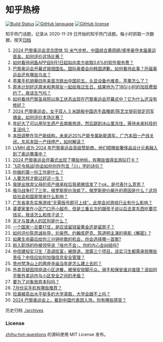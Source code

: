 # 知乎热榜
[![Build Status](https://github.com/ToWeLong/zhihu-hot-questions/workflows/CI/badge.svg)](https://github.com/ToWeLong/zhihu-hot-questions/actions)
[![GitHub language](https://img.shields.io/badge/language-golang-orange.svg)](https://golang.org/)
[![GitHub license](https://img.shields.io/github/license/ToWeLong/zhihu-hot-questions)](https://github.com/ToWeLong/zhihu-hot-questions/blob/main/LICENSE)

知乎热门话题，记录从 2020-11-29 日开始的知乎热门话题。每小时抓取一次数据，按天[归档](./archives)

<!-- BEGIN -->

1. [2024 巴黎奥运会混合团体 10 米气步枪，中国组合黄雨婷/盛李豪夺本届奥运首金，如何评价这场比赛？](https://www.zhihu.com/question/662723447)
1. [如何看待闲鱼APP自9月1日起拟向卖方收取0.6%的软件服务费？](https://www.zhihu.com/question/662655625)
1. [巴黎奥运会开幕式报错国名，国际奥委会向韩国道歉，如何看待此事？历届奥运会还有哪些乌龙？](https://www.zhihu.com/question/662708188)
1. [苹果手机销量四年来首次跌出中国前五，头显设备也难卖，苹果怎么了？](https://www.zhihu.com/question/662701210)
1. [原本计划好这周末和男朋友一起给我过生日，结果他为了180/小时的加班费毁约了，我该生气吗？](https://www.zhihu.com/question/662405523)
1. [如何看待巴黎圣母院以施工状态出现在巴黎奥运会开幕式中？它为什么还没有修好？](https://www.zhihu.com/question/662677555)
1. [2024 巴黎奥运会，女子双人 3 米跳板中国选手昌雅妮/陈艺文提前锁定冠军摘金，如何评价本场比赛？](https://www.zhihu.com/question/662725490)
1. [年纪大了可以用毕生遗产去南极旅游，然后跳到冰山里冻住，等待未来科技的复活吗？](https://www.zhihu.com/question/662703041)
1. [本田调整在华产能结构，未来近20%产能专属新能源车，广汽本田一产线关闭，东风本田一产线停产，如何解读？](https://www.zhihu.com/question/662661618)
1. [LVMH 成为 2024 年巴黎奥运会高级赞助商，他们把哪些奢侈品设计元素融入到了奥运赛事中？](https://www.zhihu.com/question/662558099)
1. [2024 巴黎奥运会开幕式出现了哪些地标，有哪些值得去游玩打卡？](https://www.zhihu.com/question/662622965)
1. [飞花令挑战|你会如何创作包含「川」字的诗句？](https://www.zhihu.com/question/662667421)
1. [你做的第一份工作是什么？](https://www.zhihu.com/question/659325120)
1. [人要怎样才能过好这一生？](https://www.zhihu.com/question/341151271)
1. [我提出放弃父母的资产继承权后我弟微信发了个ok，是代表什么意思？](https://www.zhihu.com/question/659353875)
1. [俄乌战争打了三年，俄罗斯房价涨疯了，俄罗斯房价飙升的原因是什么？这将给社会和国家带来什么影响？](https://www.zhihu.com/question/662650387)
1. [广东省率先实施游戏“无需版号即可上线”，此举会对游戏行业有什么影响？](https://www.zhihu.com/question/662662100)
1. [婆婆家里在小区门口开小超市，但是三番五次的跟孩子说以后去拿东西吃要花钱买，我该怎么和孩子说？](https://www.zhihu.com/question/662524508)
1. [天才与普通人的区别是什么？](https://www.zhihu.com/question/351513841)
1. [一个国家一旦要打仗，是应该留钱留黄金还是留房子？](https://www.zhihu.com/question/659054998)
1. [如何评价陈思诚执导，刘昊然、约翰库萨克、陈道明主演的电影《解密》?](https://www.zhihu.com/question/662555318)
1. [如果生命最后给你三分钟听歌的机会，你会选择哪一首歌?](https://www.zhihu.com/question/661275768)
1. [刚入职场的你被领导说「啥也不会」，你的内心会纠结吗?](https://www.zhihu.com/question/661917263)
1. [中信建投实习生「高调炫富」被辞退，泄露三个项目，该实习生都需承担哪些责任？中信应如何加强信息安全管理？](https://www.zhihu.com/question/662646302)
1. [贵州梵净山上的两座寺庙当年是怎么建上去的？](https://www.zhihu.com/question/661564056)
1. [外卖员疑因闯岗进小区送餐，被保安锁脚示众，骑手和保安谁对谁错？该如何平衡外卖运作与小区安全之间的矛盾？](https://www.zhihu.com/question/662527707)
1. [要为了对象放弃本科吗？](https://www.zhihu.com/question/660053277)
1. [7月份买手机有哪些推荐？](https://www.zhihu.com/question/661874261)
1. [捡漏被高出水平挺多的大学录取，大学会跟不上吗？](https://www.zhihu.com/question/662246054)
1. [2024 巴黎奥运会上，看到中国代表团入场，你有哪些感受？](https://www.zhihu.com/question/662675911)

<!-- END -->

历史归档 [./archives](./archives)


### License
[zhihu-hot-questions](https://github.com/towelong/zhihu-hot-questions) 的源码使用 MIT License 发布。